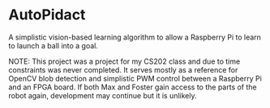 AutoPidact
==========
A simplistic vision-based learning algorithm to allow a Raspberry Pi to learn to launch a ball into a goal.

NOTE: This project was a project for my CS202 class and due to time constraints was never completed. It serves mostly as a reference for OpenCV blob detection and simplistic PWM control between a Raspberry Pi and an FPGA board. If both Max and Foster gain access to the parts of the robot again, development may continue but it is unlikely.
